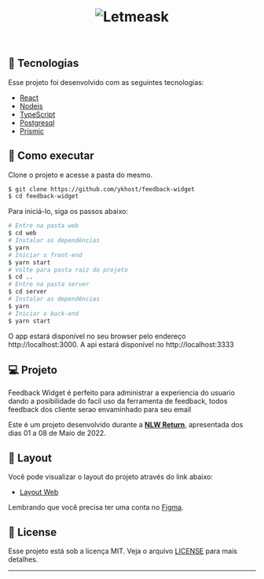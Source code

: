 
<h1 align="center">
    <img alt="Letmeask" src="https://img001.prntscr.com/file/img001/tekvgvhISOq9Uvf59oihBg.png" />
</h1>

<br>

## 🧪 Tecnologias

Esse projeto foi desenvolvido com as seguintes tecnologias:

- [React](https://reactjs.org)
- [Nodejs](https://firebase.google.com/)
- [TypeScript](https://www.typescriptlang.org/)
- [Postgresql](https://www.postgresql.org/)
- [Prismic](https://prismic.io/)
## 🚀 Como executar

Clone o projeto e acesse a pasta do mesmo.

```bash
$ git clone https://github.com/ykhost/feedback-widget
$ cd feedback-widget
```

Para iniciá-lo, siga os passos abaixo:
```bash
# Entre na pasta web
$ cd web
# Instalar as dependências
$ yarn
# Iniciar o front-end
$ yarn start
# Volte para pasta raiz do projeto
$ cd ..
# Entre na pasta server
$ cd server
# Instalar as dependências
$ yarn
# Iniciar o back-end
$ yarn start
```
O app estará disponível no seu browser pelo endereço http://localhost:3000.
A api estará disponível no http://localhost:3333


## 💻 Projeto

Feedback Widget é perfeito para administrar a experiencia do usuario dando a posibilidade do facil uso da ferramenta de feedback, todos feedback dos cliente serao envaminhado para seu email

Este é um projeto desenvolvido durante a **[NLW Return](https://nextlevelweek.com/)**, apresentada dos dias 01 a 08 de Maio de 2022.


## 🔖 Layout

Você pode visualizar o layout do projeto através do link abaixo:

- [Layout Web](https://www.figma.com/community/file/1102912516166573468) 

Lembrando que você precisa ter uma conta no [Figma](http://figma.com/).

## 📝 License

Esse projeto está sob a licença MIT. Veja o arquivo [LICENSE](LICENSE.md) para mais detalhes.

---
